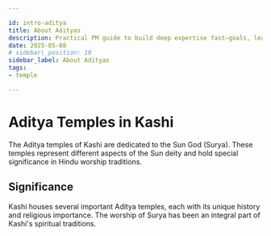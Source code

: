 ```yaml
---

id: intro-aditya
title: About Adityas
description: Practical PM guide to build deep expertise fast—goals, learning roadmap, mentors, feedback, and real‑world reps.
date: 2025-05-08
# sidebar\_position: 10
sidebar_label: About Adityas
tags:
- temple 

---
```


# Aditya Temples in Kashi

The Aditya temples of Kashi are dedicated to the Sun God (Surya). These temples represent different aspects of the Sun deity and hold special significance in Hindu worship traditions.

## Significance

Kashi houses several important Aditya temples, each with its unique history and religious importance. The worship of Surya has been an integral part of Kashi's spiritual traditions.
